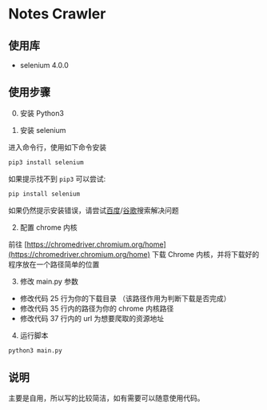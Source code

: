 
# Notes Crawler

## 使用库

- selenium 4.0.0

## 使用步骤

0. 安装 Python3

2. 安装 selenium

进入命令行，使用如下命令安装

```bash
pip3 install selenium
```

如果提示找不到 `pip3` 可以尝试:

```bash
pip install selenium
```

如果仍然提示安装错误，请尝试[百度](https://baidu.com)/[谷歌](https://google.com)搜索解决问题

2. 配置 chrome 内核

前往 [https://chromedriver.chromium.org/home](https://chromedriver.chromium.org/home) 下载 Chrome 内核，并将下载好的程序放在一个路径简单的位置

3. 修改 main.py 参数

- 修改代码 25 行为你的下载目录 （该路径作用为判断下载是否完成）
- 修改代码 35 行内的路径为你的 chrome 内核路径
- 修改代码 37 行内的 url 为想要爬取的资源地址

4. 运行脚本

```bash
python3 main.py
```

## 说明

主要是自用，所以写的比较简洁，如有需要可以随意使用代码。